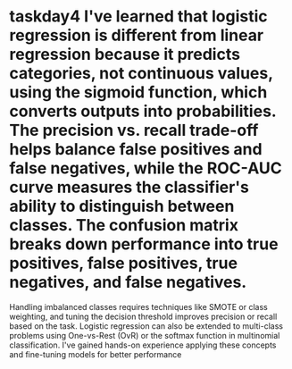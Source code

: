 # taskday4 I've learned that logistic regression is different from linear regression because it predicts categories, not continuous values, using the sigmoid function, which converts outputs into probabilities. The precision vs. recall trade-off helps balance false positives and false negatives, while the ROC-AUC curve measures the classifier's ability to distinguish between classes. The confusion matrix breaks down performance into true positives, false positives, true negatives, and false negatives.
Handling imbalanced classes requires techniques like SMOTE or class weighting, and tuning the decision threshold improves precision or recall based on the task. Logistic regression can also be extended to multi-class problems using One-vs-Rest (OvR) or the softmax function in multinomial classification.
I've gained hands-on experience applying these concepts and fine-tuning models for better performance
